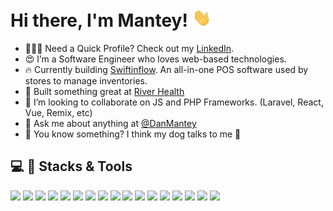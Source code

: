 # Hi there, I'm Mantey! <img src="wave.gif" width="30px">
<!--
**mantey-github/mantey-github** is a ✨ _special_ ✨ repository because its `README.md` (this file) appears on your GitHub profile.
<img align="right" alt="Girls Who Code" src= "skye😍.jpg" height = 370 width = 370 style="border-radius: 120px 20px 120px 20px;"/>
-->
- 🧑🏾‍💻 Need a Quick Profile? Check out my [LinkedIn](https://www.linkedin.com/in/danmantey).
- 😍 I’m a Software Engineer who loves web-based technologies.
- 🔥 Currently building [Swiftinflow](https://swiftinflow-stag.herokuapp.com). An all-in-one POS software used by stores to manage inventories.
- 🌱 Built something great at [River Health](https://helloriver.com)
- 👯 I’m looking to collaborate on JS and PHP Frameworks. (Laravel, React, Vue, Remix, etc)
- 💬 Ask me about anything at [@DanMantey](https://twitter.com/DanMantey)
- 🤫 You know something? I think my dog talks to me 🤗

## 💻 🔧 Stacks & Tools

![](https://img.shields.io/badge/Code-JavaScript-informational?style=flat&logo=JavaScript&logoColor=white&color=2bbc8a)
![](https://img.shields.io/badge/Code-PHP-informational?style=flat&logo=PHP&logoColor=white&color=2bbc8a)
![](https://img.shields.io/badge/Code-TypeScript-informational?style=flat&logo=TypeScript&logoColor=white&color=2bbc8a)
![](https://img.shields.io/badge/Code-Laravel-informational?style=flat&logo=Laravel&logoColor=white&color=2bbc8a)
![](https://img.shields.io/badge/Code-React-informational?style=flat&logo=react&logoColor=white&color=2bbc8a)
![](https://img.shields.io/badge/Code-Vue-informational?style=flat&logo=Vue.js&logoColor=white&color=2bbc8a)
![](https://img.shields.io/badge/Code-MySQL-informational?style=flat&logo=MySQL&logoColor=white&color=2bbc8a)
![](https://img.shields.io/badge/Code-PostgreSQL-informational?style=flat&logo=PostgreSQL&logoColor=white&color=2bbc8a)
![](https://img.shields.io/badge/Editor-VSCode-informational?style=flat&logo=visualstudiocode&logoColor=white&color=2bbc8a)
![](https://img.shields.io/badge/Cloud-AWS-informational?style=flat&logo=Amazon%20AWS&logoColor=white&color=2bbc8a)
![](https://img.shields.io/badge/Cloud-Google%20Cloud-informational?style=flat&logo=Google%20Cloud&logoColor=white&color=2bbc8a)
![](https://img.shields.io/badge/Style-Bootstrap-informational?style=flat&logo=Bootstrap&logoColor=white&color=2bbc8a)
![](https://img.shields.io/badge/Style-Tailwind-informational?style=flat&logo=Tailwind-CSS&logoColor=white&color=2bbc8a)
![](https://img.shields.io/badge/Tools-GitHub-informational?style=flat&logo=GitHub&logoColor=white&color=2bbc8a)
![](https://img.shields.io/badge/Tools-Actions-informational?style=flat&logo=github-actions&logoColor=white&color=2bbc8a)
![](https://img.shields.io/badge/Test-Jest-informational?style=flat&logo=jest&logoColor=white&color=2bbc8a)
![](https://img.shields.io/badge/Test-Cypress-informational?style=flat&logo=Cypress&logoColor=white&color=2bbc8a)
